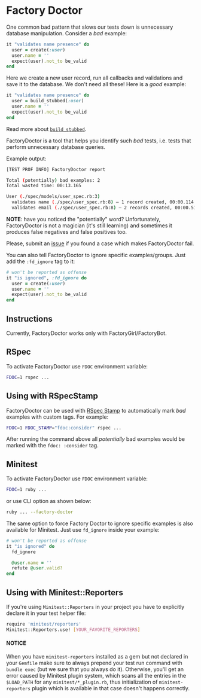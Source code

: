 # Factory Doctor

One common bad pattern that slows our tests down is unnecessary database manipulation. Consider a _bad_ example:

```ruby
it "validates name presence" do
  user = create(:user)
  user.name = ''
  expect(user).not_to be_valid
end
```

Here we create a new user record, run all callbacks and validations and save it to the database. We don't need all these! Here is a _good_ example:

```ruby
it "validates name presence" do
  user = build_stubbed(:user)
  user.name = ''
  expect(user).not_to be_valid
end
```

Read more about [`build_stubbed`](https://robots.thoughtbot.com/use-factory-girls-build-stubbed-for-a-faster-test).

FactoryDoctor is a tool that helps you identify such _bad_ tests, i.e. tests that perform unnecessary database queries.

Example output:

```sh
[TEST PROF INFO] FactoryDoctor report

Total (potentially) bad examples: 2
Total wasted time: 00:13.165

User (./spec/models/user_spec.rb:3)
  validates name (./spec/user_spec.rb:8) – 1 record created, 00:00.114
  validates email (./spec/user_spec.rb:8) – 2 records created, 00:00.514
```

**NOTE**: have you noticed the "potentially" word? Unfortunately, FactoryDoctor is not a
magician (it's still learning) and sometimes it produces false negatives and false positives too.

Please, submit an [issue](https://github.com/palkan/test-prof/issues) if you found a case which makes FactoryDoctor fail.

You can also tell FactoryDoctor to ignore specific examples/groups. Just add the `:fd_ignore` tag to it:

```ruby
# won't be reported as offense
it "is ignored", :fd_ignore do
  user = create(:user)
  user.name = ''
  expect(user).not_to be_valid
end
```

## Instructions

Currently, FactoryDoctor works only with FactoryGirl/FactoryBot.

## RSpec

To activate FactoryDoctor use `FDOC` environment variable:

```sh
FDOC=1 rspec ...
```

## Using with RSpecStamp

FactoryDoctor can be used with [RSpec Stamp](https://github.com/palkan/test-prof/tree/master/guides/rspec_stamp.md) to automatically mark _bad_ examples with custom tags. For example:

```sh
FDOC=1 FDOC_STAMP="fdoc:consider" rspec ...
```

After running the command above all _potentially_ bad examples would be marked with the `fdoc: :consider` tag.

## Minitest

To activate FactoryDoctor use `FDOC` environment variable:

```sh
FDOC=1 ruby ...
```

or use CLI option as shown below:

```sh
ruby ... --factory-doctor
```

The same option to force Factory Doctor to ignore specific examples is also available for Minitest.
Just use `fd_ignore` inside your example:

```ruby
# won't be reported as offense
it "is ignored" do
  fd_ignore

  @user.name = ''
  refute @user.valid?
end
```

## Using with Minitest::Reporters

If you're using `Minitest::Reporters` in your project you have to explicitly declare it
in your test helper file:

```sh
require 'minitest/reporters'
Minitest::Reporters.use! [YOUR_FAVORITE_REPORTERS]
```
#### NOTICE
When you have `minitest-reporters` installed as a gem but not declared in your `Gemfile`
make sure to always prepend your test run command with `bundle exec` (but we sure that you always do it).
Otherwise, you'll get an error caused by Minitest plugin system, which scans all the entries in the
`$LOAD_PATH` for any `minitest/*_plugin.rb`, thus initialization of `minitest-reporters` plugin which is
available in that case doesn't happens correctly.
